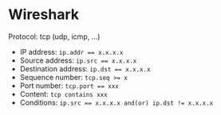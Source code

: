# Wireshark

Protocol: tcp (udp, icmp, …)
* IP address: `ip.addr == x.x.x.x`
* Source address: `ip.src == x.x.x.x`
* Destination address: `ip.dst == x.x.x.x`
* Sequence number: `tcp.seq >= x`
* Port number: `tcp.port == xxx`
* Content: `tcp contains xxx`
* Conditions: `ip.src == x.x.x.x and(or) ip.dst != x.x.x.x`